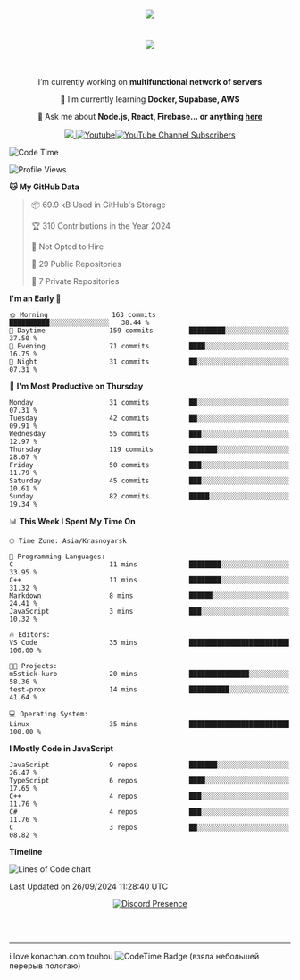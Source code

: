 <h1 align="center">
    <img src="https://count.akame.moe/@moe-counter.github)" />
</h1>

<h1 align="center">
    <img src="https://readme-typing-svg.herokuapp.com/?font=Righteous&size=35&center=true&vCenter=true&width=500&height=70&duration=4000&lines=Hi+There!+👋;+I'm+Waidelos!;" />
</h1>
<br/>

<div align="center">
 
   I’m currently working on **multifunctional network of servers**
 
 🌱 I’m currently learning **Docker, Supabase, AWS**

💬 Ask me about **Node.js, React, Firebase... or anything [here](https://github.com/kurobaaka/kurobaaka/issues)**

 </div>
 
<div align="center"> 
  <a href="mailto:drainlinux@gmail.com">
    <img src="https://img.shields.io/badge/Gmail-333333?style=for-the-badge&logo=gmail&logoColor=red" />
    <a href="https://www.youtube.com/@Waideloss?sub_confirmation=1"><img alt="Youtube" title="Youtube" src="https://img.shields.io/badge/-youtube-gray?style=for-the-badge&logo=youtube&logoColor=white"/><img alt="YouTube Channel Subscribers" src="https://img.shields.io/youtube/channel/subscribers/UCX3sHGkxtRLjqHIZQ9tdarA?label=%20&style=for-the-badge"/>
  </a>
</div>



<!--START_SECTION:waka-->
![Code Time](http://img.shields.io/badge/Code%20Time-49%20mins-blue)

![Profile Views](http://img.shields.io/badge/Profile%20Views-0-blue)

**🐱 My GitHub Data** 

> 📦 69.9 kB Used in GitHub's Storage 
 > 
> 🏆 310 Contributions in the Year 2024
 > 
> 🚫 Not Opted to Hire
 > 
> 📜 29 Public Repositories 
 > 
> 🔑 7 Private Repositories 
 > 
**I'm an Early 🐤** 

```text
🌞 Morning                163 commits         ██████████░░░░░░░░░░░░░░░   38.44 % 
🌆 Daytime                159 commits         █████████░░░░░░░░░░░░░░░░   37.50 % 
🌃 Evening                71 commits          ████░░░░░░░░░░░░░░░░░░░░░   16.75 % 
🌙 Night                  31 commits          ██░░░░░░░░░░░░░░░░░░░░░░░   07.31 % 
```
📅 **I'm Most Productive on Thursday** 

```text
Monday                   31 commits          ██░░░░░░░░░░░░░░░░░░░░░░░   07.31 % 
Tuesday                  42 commits          ██░░░░░░░░░░░░░░░░░░░░░░░   09.91 % 
Wednesday                55 commits          ███░░░░░░░░░░░░░░░░░░░░░░   12.97 % 
Thursday                 119 commits         ███████░░░░░░░░░░░░░░░░░░   28.07 % 
Friday                   50 commits          ███░░░░░░░░░░░░░░░░░░░░░░   11.79 % 
Saturday                 45 commits          ███░░░░░░░░░░░░░░░░░░░░░░   10.61 % 
Sunday                   82 commits          █████░░░░░░░░░░░░░░░░░░░░   19.34 % 
```


📊 **This Week I Spent My Time On** 

```text
🕑︎ Time Zone: Asia/Krasnoyarsk

💬 Programming Languages: 
C                        11 mins             ████████░░░░░░░░░░░░░░░░░   33.95 % 
C++                      11 mins             ████████░░░░░░░░░░░░░░░░░   31.32 % 
Markdown                 8 mins              ██████░░░░░░░░░░░░░░░░░░░   24.41 % 
JavaScript               3 mins              ███░░░░░░░░░░░░░░░░░░░░░░   10.32 % 

🔥 Editors: 
VS Code                  35 mins             █████████████████████████   100.00 % 

🐱‍💻 Projects: 
m5stick-kuro             20 mins             ███████████████░░░░░░░░░░   58.36 % 
test-prox                14 mins             ██████████░░░░░░░░░░░░░░░   41.64 % 

💻 Operating System: 
Linux                    35 mins             █████████████████████████   100.00 % 
```

**I Mostly Code in JavaScript** 

```text
JavaScript               9 repos             ███████░░░░░░░░░░░░░░░░░░   26.47 % 
TypeScript               6 repos             ████░░░░░░░░░░░░░░░░░░░░░   17.65 % 
C++                      4 repos             ███░░░░░░░░░░░░░░░░░░░░░░   11.76 % 
C#                       4 repos             ███░░░░░░░░░░░░░░░░░░░░░░   11.76 % 
C                        3 repos             ██░░░░░░░░░░░░░░░░░░░░░░░   08.82 % 
```



**Timeline**

![Lines of Code chart](https://raw.githubusercontent.com/kurobaaka/kurobaaka/main/assets/bar_graph.png)


 Last Updated on 26/09/2024 11:28:40 UTC
<!--END_SECTION:waka-->


<div align="center">
    <a href="https://discord.com/users/894800603467878411" target="_blank">
      <img src="https://lanyard.cnrad.dev/api/894800603467878411" alt="Discord Presence">
    </a>
</div>

</details>

</div>

<br/><br/>

<hr/>

i love konachan.com touhou <img href="https://codetime.dev" alt="CodeTime Badge" src="https://img.shields.io/endpoint?style=social&color=222&url=https%3A%2F%2Fapi.codetime.dev%2Fshield%3Fid%3D26759%26project%3D%26in=0"> (взяла небольшей перерыв пологаю)
